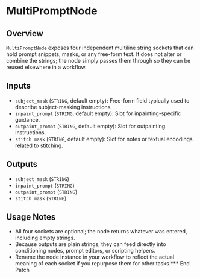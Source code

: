 # MultiPromptNode


## Overview
`MultiPromptNode` exposes four independent multiline string sockets that can hold prompt snippets, masks, or any free-form text. It does not alter or combine the strings; the node simply passes them through so they can be reused elsewhere in a workflow.

## Inputs
- `subject_mask` (`STRING`, default empty): Free-form field typically used to describe subject-masking instructions.
- `inpaint_prompt` (`STRING`, default empty): Slot for inpainting-specific guidance.
- `outpaint_prompt` (`STRING`, default empty): Slot for outpainting instructions.
- `stitch_mask` (`STRING`, default empty): Slot for notes or textual encodings related to stitching.

## Outputs
- `subject_mask` (`STRING`)
- `inpaint_prompt` (`STRING`)
- `outpaint_prompt` (`STRING`)
- `stitch_mask` (`STRING`)

## Usage Notes
- All four sockets are optional; the node returns whatever was entered, including empty strings.
- Because outputs are plain strings, they can feed directly into conditioning nodes, prompt editors, or scripting helpers.
- Rename the node instance in your workflow to reflect the actual meaning of each socket if you repurpose them for other tasks.*** End Patch
